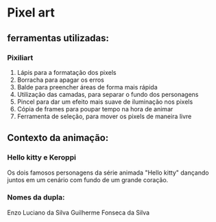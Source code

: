 # Pixel art

## ferramentas utilizadas:

### Pixiliart
1. Lápis para a formatação dos pixels
2. Borracha para apagar os erros
3. Balde para preencher áreas de forma mais rápida
4. Utilização das camadas, para separar o fundo dos personagens
5. Pincel para dar um efeito mais suave de iluminação nos pixels
6. Cópia de frames para poupar tempo na hora de animar
7. Ferramenta de seleção, para mover os pixels de maneira livre

## Contexto da animação:

### Hello kitty e Keroppi

Os dois famosos personagens da série animada "Hello kitty" dançando juntos em um cenário com fundo de um grande coração.

### Nomes da dupla:
Enzo Luciano da Silva
Guilherme Fonseca da Silva
